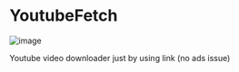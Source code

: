 # YoutubeFetch
![image](https://github.com/AyeshaIrshad1337/YoutubeFetch/assets/104616632/6b7ad59b-f93d-40ea-97c9-6e915162923f)

Youtube video downloader just by using link (no ads issue)
